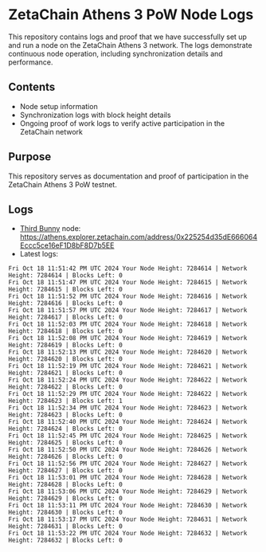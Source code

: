 # ZetaChain Athens 3 PoW Node Logs
This repository contains logs and proof that we have successfully set up and run a node on the ZetaChain Athens 3 network. The logs demonstrate continuous node operation, including synchronization details and performance.

## Contents
- Node setup information
- Synchronization logs with block height details
- Ongoing proof of work logs to verify active participation in the ZetaChain network

## Purpose
This repository serves as documentation and proof of participation in the ZetaChain Athens 3 PoW testnet.

## Logs

- [Third Bunny](https://thirdbunny.xyz/) node: https://athens.explorer.zetachain.com/address/0x225254d35dE666064Eccc5ce16eF1D8bF8D7b5EE
- Latest logs:
```
Fri Oct 18 11:51:42 PM UTC 2024 Your Node Height: 7284614 | Network Height: 7284614 | Blocks Left: 0
Fri Oct 18 11:51:47 PM UTC 2024 Your Node Height: 7284615 | Network Height: 7284615 | Blocks Left: 0
Fri Oct 18 11:51:52 PM UTC 2024 Your Node Height: 7284616 | Network Height: 7284616 | Blocks Left: 0
Fri Oct 18 11:51:57 PM UTC 2024 Your Node Height: 7284617 | Network Height: 7284617 | Blocks Left: 0
Fri Oct 18 11:52:03 PM UTC 2024 Your Node Height: 7284618 | Network Height: 7284618 | Blocks Left: 0
Fri Oct 18 11:52:08 PM UTC 2024 Your Node Height: 7284619 | Network Height: 7284619 | Blocks Left: 0
Fri Oct 18 11:52:13 PM UTC 2024 Your Node Height: 7284620 | Network Height: 7284620 | Blocks Left: 0
Fri Oct 18 11:52:19 PM UTC 2024 Your Node Height: 7284621 | Network Height: 7284621 | Blocks Left: 0
Fri Oct 18 11:52:24 PM UTC 2024 Your Node Height: 7284622 | Network Height: 7284622 | Blocks Left: 0
Fri Oct 18 11:52:29 PM UTC 2024 Your Node Height: 7284622 | Network Height: 7284623 | Blocks Left: 1
Fri Oct 18 11:52:34 PM UTC 2024 Your Node Height: 7284623 | Network Height: 7284623 | Blocks Left: 0
Fri Oct 18 11:52:40 PM UTC 2024 Your Node Height: 7284624 | Network Height: 7284624 | Blocks Left: 0
Fri Oct 18 11:52:45 PM UTC 2024 Your Node Height: 7284625 | Network Height: 7284625 | Blocks Left: 0
Fri Oct 18 11:52:50 PM UTC 2024 Your Node Height: 7284626 | Network Height: 7284626 | Blocks Left: 0
Fri Oct 18 11:52:56 PM UTC 2024 Your Node Height: 7284627 | Network Height: 7284627 | Blocks Left: 0
Fri Oct 18 11:53:01 PM UTC 2024 Your Node Height: 7284628 | Network Height: 7284628 | Blocks Left: 0
Fri Oct 18 11:53:06 PM UTC 2024 Your Node Height: 7284629 | Network Height: 7284629 | Blocks Left: 0
Fri Oct 18 11:53:11 PM UTC 2024 Your Node Height: 7284630 | Network Height: 7284630 | Blocks Left: 0
Fri Oct 18 11:53:17 PM UTC 2024 Your Node Height: 7284631 | Network Height: 7284631 | Blocks Left: 0
Fri Oct 18 11:53:22 PM UTC 2024 Your Node Height: 7284632 | Network Height: 7284632 | Blocks Left: 0
```

